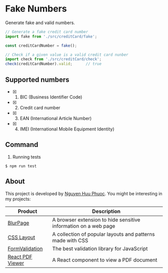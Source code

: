 # Fake Numbers
Generate fake and valid numbers.

~~~ javascript
// Generate a fake credit card number
import fake from './src/creditCard/fake';

const creditCardNumber = fake();

// Check if a given value is a valid credit card nunber
import check from './src/creditCard/check';
check(creditCardNumber).valid;      // true
~~~

## Supported numbers

* [x] 01. BIC (Business Identifier Code)
* [x] 02. Credit card number
* [x] 03. EAN (International Article Number)
* [x] 04. IMEI (International Mobile Equipment Identity)

## Command

1. Running tests

```
$ npm run test
```

## About

This project is developed by [Nguyen Huu Phuoc](https://twitter.com/nghuuphuoc).
You might be interesting in my projects:

| Product                                           | Description                                                       |
|---------------------------------------------------|-------------------------------------------------------------------|
| [BlurPage](https://blur.page)                     | A browser extension to hide sensitive information on a web page   |
| [CSS Layout](https://csslayout.io)                | A collection of popular layouts and patterns made with CSS        |
| [FormValidation](https://formvalidation.io)       | The best validation library for JavaScript                        |
| [React PDF Viewer](https://react-pdf-viewer.dev)  | A React component to view a PDF document                          |